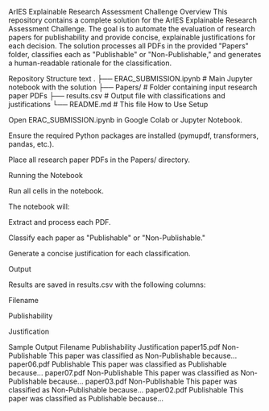 ArIES Explainable Research Assessment Challenge
Overview
This repository contains a complete solution for the ArIES Explainable Research Assessment Challenge. The goal is to automate the evaluation of research papers for publishability and provide concise, explainable justifications for each decision. The solution processes all PDFs in the provided "Papers" folder, classifies each as "Publishable" or "Non-Publishable," and generates a human-readable rationale for the classification.

Repository Structure
text
.
├── ERAC_SUBMISSION.ipynb     # Main Jupyter notebook with the solution
├── Papers/                   # Folder containing input research paper PDFs
├── results.csv               # Output file with classifications and justifications
└── README.md                 # This file
How to Use
Setup

Open ERAC_SUBMISSION.ipynb in Google Colab or Jupyter Notebook.

Ensure the required Python packages are installed (pymupdf, transformers, pandas, etc.).

Place all research paper PDFs in the Papers/ directory.

Running the Notebook

Run all cells in the notebook.

The notebook will:

Extract and process each PDF.

Classify each paper as "Publishable" or "Non-Publishable."

Generate a concise justification for each classification.

Output

Results are saved in results.csv with the following columns:

Filename

Publishability

Justification

Sample Output
Filename	Publishability	Justification
paper15.pdf	Non-Publishable	This paper was classified as Non-Publishable because...
paper06.pdf	Publishable	This paper was classified as Publishable because...
paper07.pdf	Non-Publishable	This paper was classified as Non-Publishable because...
paper03.pdf	Non-Publishable	This paper was classified as Non-Publishable because...
paper02.pdf	Publishable	This paper was classified as Publishable because...
